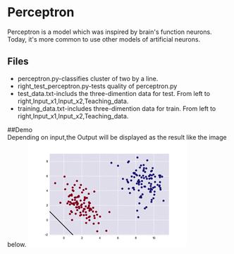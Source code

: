 <html>
<body>
<h1>Perceptron</h1>
Perceptron is a model which was inspired by brain's function neurons.
Today, it's more common to use other models of artificial neurons.

<h2>Files</h2>
<ul>
  <li>perceptron.py-classifies cluster of two by a line.</li>
  <li>right_test_perceptron.py-tests quality of perceptron.py</li>
  <li>test_data.txt-includs the three-dimention data for test. From left to right,Input_x1,Input_x2,Teaching_data.</li>
  <li>training_data.txt-includes three-dimention data for train. From left to right,Input_x1,Input_x2,Teaching_data.</li>
</ul>

##Demo<br>
Depending on input,the Output will be displayed as the result like the image below.
![result](https://github.com/Eljefemasao/Perceptron/blob/media/resource/proto.gif)
</body>

</html>
